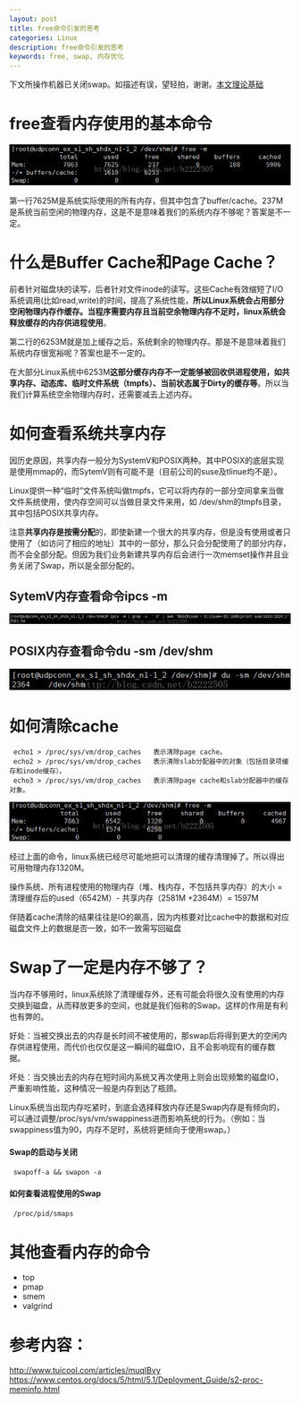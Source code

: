 ```yaml
---
layout: post
title: free命令引发的思考
categories: Linux
description: free命令引发的思考
keywords: free, swap, 内存优化
---
```



下文所操作机器已关闭swap。如描述有误，望轻拍，谢谢。[本文理论基础](https://bingoex.github.io/2016/01/01/linux-memory-1/)


# free查看内存使用的基本命令
![](/images/posts/2016-08-02-linux-memory-2/1.png)

第一行7625M是系统实际使用的所有内存，但其中包含了buffer/cache。237M是系统当前空闲的物理内存，这是不是意味着我们的系统内存不够呢？答案是不一定。
  
# 什么是Buffer Cache和Page Cache？
前者针对磁盘块的读写，后者针对文件inode的读写。这些Cache有效缩短了I/O系统调用(比如read,write)的时间，提高了系统性能，**所以Linux系统会占用部分空闲物理内存作缓存。当程序需要内存且当前空余物理内存不足时，linux系统会释放缓存的内存供进程使用**。
  
第二行的6253M就是加上缓存之后，系统剩余的物理内存。那是不是意味着我们系统内存很宽裕呢？答案也是不一定的。
  
在大部分Linux系统中6253M**这部分缓存内存不一定能够被回收供进程使用，如共享内存、动态库、临时文件系统（tmpfs）、当前状态属于Dirty的缓存等**。所以当我们计算系统空余物理内存时，还需要减去上述内存。
  
# 如何查看系统共享内存
因历史原因，共享内存一般分为SystemV和POSIX两种。其中POSIX的底层实现是使用mmap的，而SytemV则有可能不是（目前公司的suse及tlinue均不是）。
  
Linux提供一种“临时”文件系统叫做tmpfs，它可以将内存的一部分空间拿来当做文件系统使用，使内存空间可以当做目录文件来用，如 /dev/shm的tmpfs目录，其中包括POSIX共享内存。
  
注意**共享内存是按需分配**的，即使新建一个很大的共享内存，但是没有使用或者只使用了（如访问了相应的地址）其中的一部分，那么只会分配使用了的部分内存，而不会全部分配。但因为我们业务新建共享内存后会进行一次memset操作并且业务关闭了Swap，所以是全部分配的。
  
## SytemV内存查看命令ipcs -m
![](/images/posts/2016-08-02-linux-memory-2/2.png)
  
## POSIX内存查看命令du -sm /dev/shm
![](/images/posts/2016-08-02-linux-memory-2/3.png)


# 如何清除cache
```shell
 echo1 > /proc/sys/vm/drop_caches   表示清除page cache。
 echo2 > /proc/sys/vm/drop_caches   表示清除slab分配器中的对象（包括目录项缓存和inode缓存）。
 echo3 > /proc/sys/vm/drop_caches   表示清除page cache和slab分配器中的缓存对象。
```
![](/images/posts/2016-08-02-linux-memory-2/4.png)

经过上面的命令，linux系统已经尽可能地把可以清理的缓存清理掉了。所以得出可用物理内存1320M。
  
操作系统、所有进程使用的物理内存（堆、栈内存，不包括共享内存）的大小 = 清理缓存后的used（6542M）- 共享内存（2581M +2364M）=  1597M
  
伴随着cache清除的结果往往是IO的飙高，因为内核要对比cache中的数据和对应磁盘文件上的数据是否一致，如不一致需写回磁盘
  
# Swap了一定是内存不够了？

当内存不够用时，linux系统除了清理缓存外，还有可能会将很久没有使用的内存交换到磁盘，从而释放更多的空间，也就是我们俗称的Swap。这样的作用是有利也有弊的。
  
好处：当被交换出去的内存是长时间不被使用的，那swap后将得到更大的空闲内存供进程使用，而代价也仅仅是这一瞬间的磁盘IO，且不会影响现有的缓存数据。
  
坏处：当交换出去的内存在短时间内系统又再次使用上则会出现频繁的磁盘IO，严重影响性能，这种情况一般是内存到达了瓶颈。
  
Linux系统当出现内存吃紧时，到底会选择释放内存还是Swap内存是有倾向的，可以通过调整/proc/sys/vm/swappiness进而影响系统的行为。（例如：当swappiness值为90，内存不足时，系统将更倾向于使用swap。）

#### Swap的启动与关闭
```shell
 swapoff-a && swapon -a
``` 
#### 如何查看进程使用的Swap
```shell
 /proc/pid/smaps
```

# 其他查看内存的命令
- top
- pmap
- smem
- valgrind

# 参考内容：
<http://www.tuicool.com/articles/muqIBvy>
<https://www.centos.org/docs/5/html/5.1/Deployment_Guide/s2-proc-meminfo.html>


